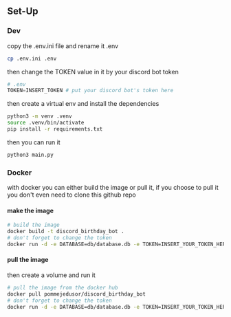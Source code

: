 ## Set-Up

### Dev
copy the .env.ini file and rename it .env
```bash
cp .env.ini .env
```

then change the TOKEN value in it by your discord bot token
```python
# .env
TOKEN=INSERT_TOKEN # put your discord bot's token here
```

then create a virtual env and install the dependencies
```bash
python3 -m venv .venv
source .venv/bin/activate
pip install -r requirements.txt
```

then you can run it
```bash
python3 main.py
```


### Docker
with docker you can either build the image or pull it,
if you choose to pull it you don't even need to clone this github repo

#### make the image
```bash
# build the image
docker build -t discord_birthday_bot .
# don't forget to change the token
docker run -d -e DATABASE=db/database.db -e TOKEN=INSERT_YOUR_TOKEN_HERE -v ./data:/app/db discord_birthday_bot
```

#### pull the image
then create a volume and run it
```bash
# pull the image from the docker hub
docker pull pommejedusor/discord_birthday_bot
# don't forget to change the token
docker run -d -e DATABASE=db/database.db -e TOKEN=INSERT_YOUR_TOKEN_HERE -v ./data:/app/db pommejedusor/discord_birthday_bot
```
